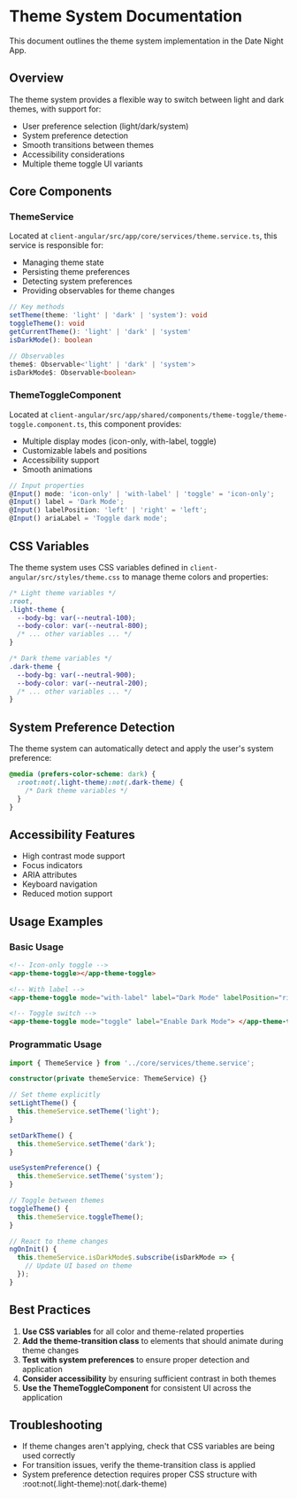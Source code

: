 # Theme System Documentation

This document outlines the theme system implementation in the Date Night App.

## Overview

The theme system provides a flexible way to switch between light and dark themes, with support for:

- User preference selection (light/dark/system)
- System preference detection
- Smooth transitions between themes
- Accessibility considerations
- Multiple theme toggle UI variants

## Core Components

### ThemeService

Located at `client-angular/src/app/core/services/theme.service.ts`, this service is responsible for:

- Managing theme state
- Persisting theme preferences
- Detecting system preferences
- Providing observables for theme changes

```typescript
// Key methods
setTheme(theme: 'light' | 'dark' | 'system'): void
toggleTheme(): void
getCurrentTheme(): 'light' | 'dark' | 'system'
isDarkMode(): boolean

// Observables
theme$: Observable<'light' | 'dark' | 'system'>
isDarkMode$: Observable<boolean>
```

### ThemeToggleComponent

Located at `client-angular/src/app/shared/components/theme-toggle/theme-toggle.component.ts`, this component provides:

- Multiple display modes (icon-only, with-label, toggle)
- Customizable labels and positions
- Accessibility support
- Smooth animations

```typescript
// Input properties
@Input() mode: 'icon-only' | 'with-label' | 'toggle' = 'icon-only';
@Input() label = 'Dark Mode';
@Input() labelPosition: 'left' | 'right' = 'left';
@Input() ariaLabel = 'Toggle dark mode';
```

## CSS Variables

The theme system uses CSS variables defined in `client-angular/src/styles/theme.css` to manage theme colors and properties:

```css
/* Light theme variables */
:root,
.light-theme {
  --body-bg: var(--neutral-100);
  --body-color: var(--neutral-800);
  /* ... other variables ... */
}

/* Dark theme variables */
.dark-theme {
  --body-bg: var(--neutral-900);
  --body-color: var(--neutral-200);
  /* ... other variables ... */
}
```

## System Preference Detection

The theme system can automatically detect and apply the user's system preference:

```css
@media (prefers-color-scheme: dark) {
  :root:not(.light-theme):not(.dark-theme) {
    /* Dark theme variables */
  }
}
```

## Accessibility Features

- High contrast mode support
- Focus indicators
- ARIA attributes
- Keyboard navigation
- Reduced motion support

## Usage Examples

### Basic Usage

```html
<!-- Icon-only toggle -->
<app-theme-toggle></app-theme-toggle>

<!-- With label -->
<app-theme-toggle mode="with-label" label="Dark Mode" labelPosition="right"> </app-theme-toggle>

<!-- Toggle switch -->
<app-theme-toggle mode="toggle" label="Enable Dark Mode"> </app-theme-toggle>
```

### Programmatic Usage

```typescript
import { ThemeService } from '../core/services/theme.service';

constructor(private themeService: ThemeService) {}

// Set theme explicitly
setLightTheme() {
  this.themeService.setTheme('light');
}

setDarkTheme() {
  this.themeService.setTheme('dark');
}

useSystemPreference() {
  this.themeService.setTheme('system');
}

// Toggle between themes
toggleTheme() {
  this.themeService.toggleTheme();
}

// React to theme changes
ngOnInit() {
  this.themeService.isDarkMode$.subscribe(isDarkMode => {
    // Update UI based on theme
  });
}
```

## Best Practices

1. **Use CSS variables** for all color and theme-related properties
2. **Add the theme-transition class** to elements that should animate during theme changes
3. **Test with system preferences** to ensure proper detection and application
4. **Consider accessibility** by ensuring sufficient contrast in both themes
5. **Use the ThemeToggleComponent** for consistent UI across the application

## Troubleshooting

- If theme changes aren't applying, check that CSS variables are being used correctly
- For transition issues, verify the theme-transition class is applied
- System preference detection requires proper CSS structure with :root:not(.light-theme):not(.dark-theme)
